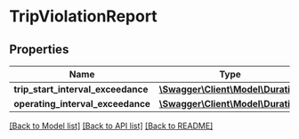 # TripViolationReport

## Properties
Name | Type | Description | Notes
------------ | ------------- | ------------- | -------------
**trip_start_interval_exceedance** | [**\Swagger\Client\Model\Duration**](Duration.md) |  | [optional] 
**operating_interval_exceedance** | [**\Swagger\Client\Model\Duration**](Duration.md) |  | [optional] 

[[Back to Model list]](../../README.md#documentation-for-models) [[Back to API list]](../../README.md#documentation-for-api-endpoints) [[Back to README]](../../README.md)

